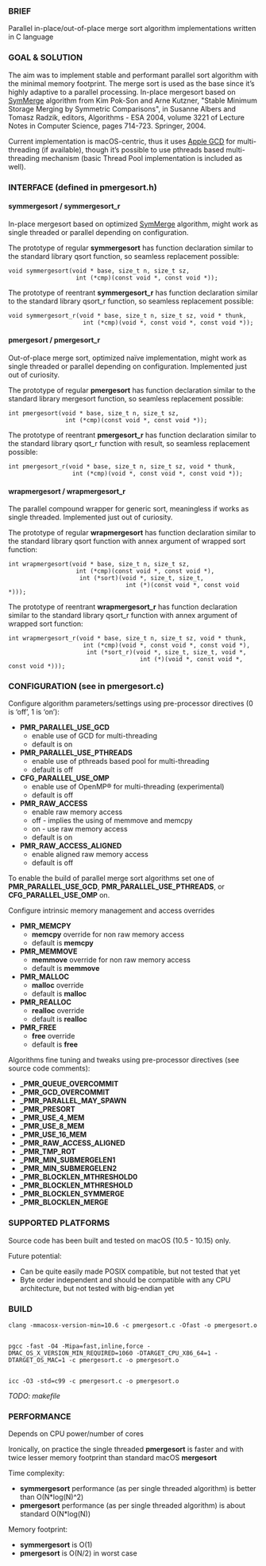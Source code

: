 ### BRIEF

Parallel in-place/out-of-place merge sort algorithm implementations written in C language

### GOAL & SOLUTION

The aim was to implement stable and performant parallel sort algorithm with the minimal memory footprint. The merge sort is used as the base since it’s highly adaptive to a parallel processing. In-place mergesort based on [SymMerge](https://dx.doi.org/10.1007%2F978-3-540-30140-0_63) algorithm from Kim Pok-Son and Arne Kutzner, "Stable Minimum Storage Merging by Symmetric Comparisons", in Susanne Albers and Tomasz Radzik, editors, Algorithms - ESA 2004, volume 3221 of Lecture Notes in Computer Science, pages 714-723. Springer, 2004.

Current implementation is macOS-centric, thus it uses [Apple GCD](https://en.wikipedia.org/wiki/Grand_Central_Dispatch) for multi-threading (if available), though it’s possible to use pthreads based multi-threading mechanism (basic Thread Pool implementation is included as well).

### INTERFACE (defined in pmergesort.h)

#### symmergesort / symmergesort\_r

In-place mergesort based on optimized [SymMerge](https://dx.doi.org/10.1007%2F978-3-540-30140-0_63) algorithm, might work as single threaded or parallel depending on configuration.

The prototype of regular **symmergesort** has function declaration similar to the standard library qsort function, so seamless replacement possible:

    void symmergesort(void * base, size_t n, size_t sz,
                       int (*cmp)(const void *, const void *));

The prototype of reentrant **symmergesort\_r** has function declaration similar to the standard library qsort\_r function, so seamless replacement possible:

    void symmergesort_r(void * base, size_t n, size_t sz, void * thunk,
                         int (*cmp)(void *, const void *, const void *));

#### pmergesort / pmergesort\_r

Out-of-place merge sort, optimized naïve implementation, might work as single threaded or parallel depending on configuration. Implemented just out of curiosity.

The prototype of regular **pmergesort** has function declaration similar to the standard library mergesort function, so seamless replacement possible:

    int pmergesort(void * base, size_t n, size_t sz,
                    int (*cmp)(const void *, const void *));

The prototype of reentrant **pmergesort\_r** has function declaration similar to the standard library qsort\_r function with result, so seamless replacement possible:

    int pmergesort_r(void * base, size_t n, size_t sz, void * thunk,
                      int (*cmp)(void *, const void *, const void *));

#### wrapmergesort / wrapmergesort\_r

The parallel compound wrapper for generic sort, meaningless if works as single threaded. Implemented just out of curiosity.

The prototype of regular **wrapmergesort** has function declaration similar to the standard library qsort function with annex argument of wrapped sort function:

    int wrapmergesort(void * base, size_t n, size_t sz,
                       int (*cmp)(const void *, const void *),
                        int (*sort)(void *, size_t, size_t,
                                     int (*)(const void *, const void *)));

The prototype of reentrant **wrapmergesort\_r** has function declaration similar to the standard library qsort\_r function with annex argument of wrapped sort function:

    int wrapmergesort_r(void * base, size_t n, size_t sz, void * thunk,
                         int (*cmp)(void *, const void *, const void *),
                          int (*sort_r)(void *, size_t, size_t, void *,
                                         int (*)(void *, const void *, const void *)));

### CONFIGURATION (see in pmergesort.c)

Configure algorithm parameters/settings using pre-processor directives (0 is ‘off’, 1 is ‘on’):

* **PMR\_PARALLEL\_USE\_GCD**
    * enable use of GCD for multi-threading
    * default is on
* **PMR\_PARALLEL\_USE\_PTHREADS**
    * enable use of pthreads based pool for multi-threading
    * default is off
* **CFG_PARALLEL\_USE\_OMP**
    * enable use of OpenMP® for multi-threading (experimental)
    * default is off
* **PMR\_RAW\_ACCESS**
    * enable raw memory access
    * off - implies the using of memmove and memcpy
    * on - use raw memory access
    * default is on
* **PMR\_RAW\_ACCESS\_ALIGNED**
    * enable aligned raw memory access
    * default is off

To enable the build of parallel merge sort algorithms set one of **PMR\_PARALLEL\_USE\_GCD**, **PMR\_PARALLEL\_USE\_PTHREADS**, or **CFG_PARALLEL\_USE\_OMP** on.

Configure intrinsic memory management and access overrides

* **PMR\_MEMCPY**
    * **memcpy** override for non raw memory access
    * default is **memcpy**
* **PMR\_MEMMOVE**
    * **memmove** override for non raw memory access
    * default is **memmove**
* **PMR\_MALLOC**
    * **malloc** override
    * default is **malloc**
* **PMR\_REALLOC**
    * **realloc** override
    * default is **realloc**
* **PMR\_FREE**
    * **free** override
    * default is **free**

Algorithms fine tuning and tweaks using pre-processor directives (see source code comments):

* **\_PMR\_QUEUE\_OVERCOMMIT**
* **\_PMR\_GCD\_OVERCOMMIT**
* **\_PMR\_PARALLEL\_MAY\_SPAWN**
* **\_PMR\_PRESORT**
* **\_PMR\_USE\_4\_MEM**
* **\_PMR\_USE\_8\_MEM**
* **\_PMR\_USE\_16\_MEM**
* **\_PMR\_RAW\_ACCESS\_ALIGNED**
* **\_PMR\_TMP\_ROT**
* **\_PMR\_MIN\_SUBMERGELEN1**
* **\_PMR\_MIN\_SUBMERGELEN2**
* **\_PMR\_BLOCKLEN\_MTHRESHOLD0**
* **\_PMR\_BLOCKLEN\_MTHRESHOLD**
* **\_PMR\_BLOCKLEN\_SYMMERGE**
* **\_PMR\_BLOCKLEN\_MERGE**

### SUPPORTED PLATFORMS

Source code has been built and tested on macOS (10.5 - 10.15) only.

Future potential:

* Can be quite easily made POSIX compatible, but not tested that yet
* Byte order independent and should be compatible with any CPU architecture, but not tested with big-endian yet

### BUILD

    clang -mmacosx-version-min=10.6 -c pmergesort.c -Ofast -o pmergesort.o


    pgcc -fast -O4 -Mipa=fast,inline,force -DMAC_OS_X_VERSION_MIN_REQUIRED=1060 -DTARGET_CPU_X86_64=1 -DTARGET_OS_MAC=1 -c pmergesort.c -o pmergesort.o


    icc -O3 -std=c99 -c pmergesort.c -o pmergesort.o

_TODO: makefile_

### PERFORMANCE

Depends on CPU power/number of cores

Ironically, on practice the single threaded **pmergesort** is faster and with twice lesser memory footprint than standard macOS **mergesort**

Time complexity:

* **symmergesort** performance (as per single threaded algorithm) is better than O(N*log(N)^2)
* **pmergesort** performance (as per single threaded algorithm) is about standard O(N*log(N))

Memory footprint:

* **symmergesort** is O(1)
* **pmergesort** is O(N/2) in worst case
